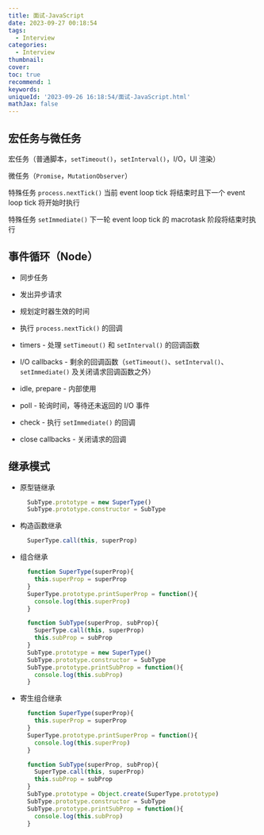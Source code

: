 ```yaml
---
title: 面试-JavaScript
date: 2023-09-27 00:18:54
tags:
  - Interview
categories:
  - Interview
thumbnail:
cover:
toc: true
recommend: 1
keywords:
uniqueId: '2023-09-26 16:18:54/面试-JavaScript.html'
mathJax: false
---
```


## 宏任务与微任务

宏任务（普通脚本，`setTimeout()`，`setInterval()`，I/O，UI 渲染）

微任务（`Promise`，`MutationObserver`）

特殊任务 `process.nextTick()` 当前 event loop tick 将结束时且下一个 event loop tick 将开始时执行

特殊任务 `setImmediate()` 下一轮 event loop tick 的 macrotask 阶段将结束时执行

## 事件循环（Node）

- 同步任务
- 发出异步请求
- 规划定时器生效的时间
- 执行 `process.nextTick()` 的回调

- timers - 处理 `setTimeout()` 和 `setInterval()` 的回调函数
- I/O callbacks - 剩余的回调函数（`setTimeout()`、`setInterval()`、`setImmediate()` 及关闭请求回调函数之外）
- idle, prepare - 内部使用
- poll - 轮询时间，等待还未返回的 I/O 事件
- check - 执行 `setImmediate()` 的回调
- close callbacks - 关闭请求的回调

## 继承模式

- 原型链继承

  ```js
    SubType.prototype = new SuperType()
    SubType.prototype.constructor = SubType
  ```

- 构造函数继承

  ```js
    SuperType.call(this, superProp)
  ```

- 组合继承

  ```js
    function SuperType(superProp){
      this.superProp = superProp
    }
    SuperType.prototype.printSuperProp = function(){
      console.log(this.superProp)
    }

    function SubType(superProp, subProp){
      SuperType.call(this, superProp)
      this.subProp = subProp
    }
    SubType.prototype = new SuperType()
    SubType.prototype.constructor = SubType
    SubType.prototype.printSubProp = function(){
      console.log(this.subProp)
    }
  ```

- 寄生组合继承

  ```js
    function SuperType(superProp){
      this.superProp = superProp
    }
    SuperType.prototype.printSuperProp = function(){
      console.log(this.superProp)
    }

    function SubType(superProp, subProp){
      SuperType.call(this, superProp)
      this.subProp = subProp
    }
    SubType.prototype = Object.create(SuperType.prototype)
    SubType.prototype.constructor = SubType
    SubType.prototype.printSubProp = function(){
      console.log(this.subProp)
    }
  ```
